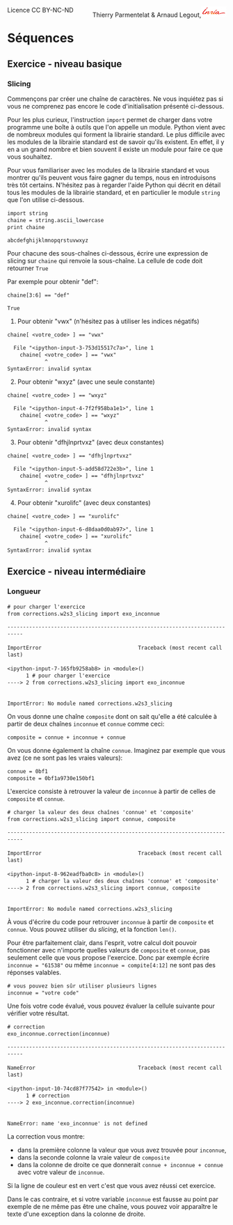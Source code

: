 
<span style="float:left;">Licence CC BY-NC-ND</span><span style="float:right;">Thierry Parmentelat &amp; Arnaud Legout,<img src="../../media/inria-25.png" style="display:inline"></span><br/>

# Séquences

## Exercice - niveau basique

### Slicing

Commençons par créer une chaîne de caractères. Ne vous inquiétez pas si vous ne comprenez pas encore le code d'initialisation présenté ci-dessous.

Pour les plus curieux, l'instruction `import`  permet de charger dans votre programme une boîte à outils que l'on appelle un module. Python vient avec de nombreux modules qui forment la librairie standard. Le plus difficile avec les modules de la librairie standard est de savoir qu'ils existent. En effet, il y en a un grand nombre et bien souvent il existe un module pour faire ce que vous souhaitez.

Pour vous familiariser avec les modules de la librairie standard et vous montrer qu'ils peuvent vous faire gagner du temps, nous en introduisons très tôt certains. N'hésitez pas à regarder l'aide Python qui décrit en détail tous les modules de la librairie standard, et en particulier le module `string` que l'on utilise ci-dessous.


```
import string
chaine = string.ascii_lowercase
print chaine
```

    abcdefghijklmnopqrstuvwxyz


Pour chacune des sous-chaînes ci-dessous, écrire une expression de slicing sur `chaine` qui renvoie la sous-chaîne. La cellule de code doit retourner `True`

Par exemple pour obtenir "def":


```
chaine[3:6] == "def"
```




    True



1) Pour obtenir "vwx" (n'hésitez pas à utiliser les indices négatifs)


```
chaine[ <votre_code> ] == "vwx"
```


      File "<ipython-input-3-753d15517c7a>", line 1
        chaine[ <votre_code> ] == "vwx"
                ^
    SyntaxError: invalid syntax



2) Pour obtenir "wxyz" (avec une seule constante)


```
chaine[ <votre_code> ] == "wxyz"
```


      File "<ipython-input-4-7f2f958ba1e1>", line 1
        chaine[ <votre_code> ] == "wxyz"
                ^
    SyntaxError: invalid syntax



3) Pour obtenir "dfhjlnprtvxz" (avec deux constantes)


```
chaine[ <votre_code> ] == "dfhjlnprtvxz"
```


      File "<ipython-input-5-add58d722e3b>", line 1
        chaine[ <votre_code> ] == "dfhjlnprtvxz"
                ^
    SyntaxError: invalid syntax



4) Pour obtenir "xurolifc" (avec deux constantes)


```
chaine[ <votre_code> ] == "xurolifc"
```


      File "<ipython-input-6-d8daa0d0ab97>", line 1
        chaine[ <votre_code> ] == "xurolifc"
                ^
    SyntaxError: invalid syntax



## Exercice - niveau intermédiaire

### Longueur


```
# pour charger l'exercice
from corrections.w2s3_slicing import exo_inconnue
```


    ---------------------------------------------------------------------------

    ImportError                               Traceback (most recent call last)

    <ipython-input-7-165fb9258ab8> in <module>()
          1 # pour charger l'exercice
    ----> 2 from corrections.w2s3_slicing import exo_inconnue


    ImportError: No module named corrections.w2s3_slicing


On vous donne une chaîne `composite` dont on sait qu'elle a été calculée à partir de deux chaînes `inconnue` et `connue` comme ceci:

    composite = connue + inconnue + connue

On vous donne également la chaîne `connue`. Imaginez par exemple que vous avez (ce ne sont pas les vraies valeurs):

    connue = 0bf1
    composite = 0bf1a9730e150bf1



L'exercice consiste à retrouver la valeur de `inconnue` à partir de celles de `composite` et `connue`.


```
# charger la valeur des deux chaînes 'connue' et 'composite'
from corrections.w2s3_slicing import connue, composite
```


    ---------------------------------------------------------------------------

    ImportError                               Traceback (most recent call last)

    <ipython-input-8-962eadfba0c8> in <module>()
          1 # charger la valeur des deux chaînes 'connue' et 'composite'
    ----> 2 from corrections.w2s3_slicing import connue, composite


    ImportError: No module named corrections.w2s3_slicing


À vous d'écrire du code pour retrouver `inconnue` à partir de `composite` et `connue`. Vous pouvez utiliser du *slicing*, et la fonction `len()`.

Pour être parfaitement clair, dans l'esprit, votre calcul doit pouvoir fonctionner avec n'importe quelles valeurs de `composite` et `connue`, pas seulement celle que vous propose l'exercice. Donc par exemple écrire `inconnue = "61538"` ou même `inconnue = compite[4:12]` ne sont pas des réponses valables.


```
# vous pouvez bien sûr utiliser plusieurs lignes
inconnue = "votre code"
```

Une fois votre code évalué, vous pouvez évaluer la cellule suivante pour vérifier votre résultat.


```
# correction
exo_inconnue.correction(inconnue)
```


    ---------------------------------------------------------------------------

    NameError                                 Traceback (most recent call last)

    <ipython-input-10-74cd87f77542> in <module>()
          1 # correction
    ----> 2 exo_inconnue.correction(inconnue)


    NameError: name 'exo_inconnue' is not defined


La correction vous montre:
 * dans la première colonne la valeur que vous avez trouvée pour `inconnue`,
 * dans la seconde colonne la vraie valeur de `composite`
 * dans la colonne de droite ce que donnerait `connue + inconnue + connue` avec votre valeur de `inconnue`.

Si la ligne de couleur est en vert c'est que vous avez réussi cet exercice.

Dans le cas contraire, et si votre variable `inconnue` est fausse au point par exemple de ne même pas être une chaîne, vous pouvez voir apparaître le texte d'une exception dans la colonne de droite.
